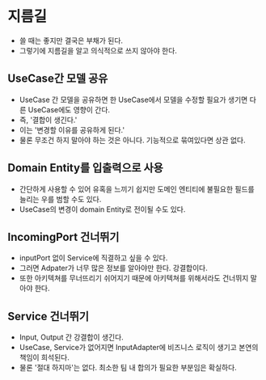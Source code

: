 # 지름길

- 쓸 때는 좋지만 결국은 부채가 된다.
- 그렇기에 지름길을 알고 의식적으로 쓰지 않아야 한다.

## UseCase간 모델 공유
- UseCase 간 모델을 공유하면 한 UseCase에서 모델을 수정할 필요가 생기면 다른 UseCase에도 영향이 간다.
- 즉, '결합이 생긴다.'
- 이는 '변경할 이유를 공유하게 된다.'
- 물론 무조건 하지 말아야 하는 것은 아니다. 기능적으로 묶여있다면 상관 없다.

## Domain Entity를 입출력으로 사용
- 간단하게 사용할 수 있어 유혹을 느끼기 쉽지만 도메인 엔티티에 불필요한 필드를 늘리는 우를 범할 수도 있다.
- UseCase의 변경이 domain Entity로 전이될 수도 있다. 

## IncomingPort 건너뛰기
- inputPort 없이 Service에 직결하고 싶을 수 있다.
- 그러면 Adpater가 너무 많은 정보를 알아야만 한다. 강결합이다.
- 또한 아키텍쳐를 무너뜨리기 쉬어지기 때문에 아키텍쳐를 위해서라도 건너뛰지 말아야 한다.

## Service 건너뛰기
- Input, Output 간 강결합이 생긴다.
- UseCase, Service가 없어지면 InputAdapter에 비즈니스 로직이 생기고 본연의 책임이 희석된다.
- 물론 '절대 하지마'는 없다. 최소한 팀 내 합의가 필요한 부분임은 확실하다.